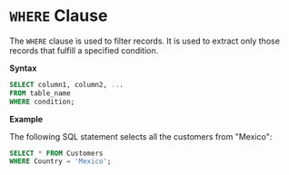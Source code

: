 # `WHERE` Clause

The `WHERE` clause is used to filter records. It is used to extract only those records that fulfill a specified condition.

**Syntax**

```sql
SELECT column1, column2, ...
FROM table_name
WHERE condition;
```

**Example**

The following SQL statement selects all the customers from "Mexico":

```sql
SELECT * FROM Customers
WHERE Country = 'Mexico';
```

